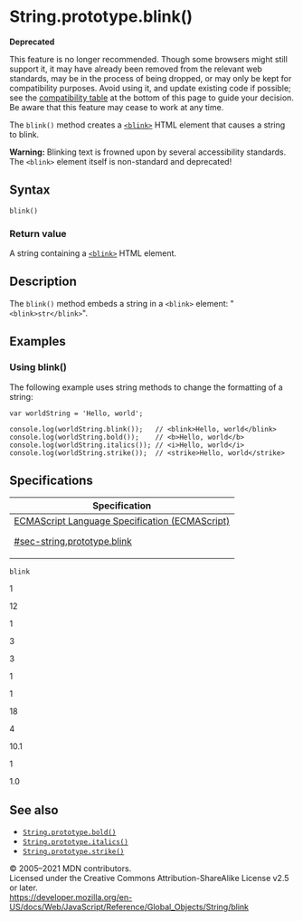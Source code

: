# String.prototype.blink()

**Deprecated**

This feature is no longer recommended. Though some browsers might still support it, it may have already been removed from the relevant web standards, may be in the process of being dropped, or may only be kept for compatibility purposes. Avoid using it, and update existing code if possible; see the [compatibility table](#browser_compatibility) at the bottom of this page to guide your decision. Be aware that this feature may cease to work at any time.

The `blink()` method creates a [`<blink>`](https://developer.mozilla.org/en-US/docs/Web/HTML/Element/blink) HTML element that causes a string to blink.

**Warning:** Blinking text is frowned upon by several accessibility standards. The `<blink>` element itself is non-standard and deprecated!

## Syntax

    blink()

### Return value

A string containing a [`<blink>`](https://developer.mozilla.org/en-US/docs/Web/HTML/Element/blink) HTML element.

## Description

The `blink()` method embeds a string in a `<blink>` element: "`<blink>str</blink>`".

## Examples

### Using blink()

The following example uses string methods to change the formatting of a string:

    var worldString = 'Hello, world';

    console.log(worldString.blink());   // <blink>Hello, world</blink>
    console.log(worldString.bold());    // <b>Hello, world</b>
    console.log(worldString.italics()); // <i>Hello, world</i>
    console.log(worldString.strike());  // <strike>Hello, world</strike>

## Specifications

<table>
<thead>
<tr class="header">
<th>Specification</th>
</tr>
</thead>
<tbody>
<tr class="odd">
<td>
<a href="https://tc39.es/ecma262/#sec-string.prototype.blink">ECMAScript Language Specification (ECMAScript) 
<br/>

<span class="small">#sec-string.prototype.blink</span>
</a>
</td>
</tr>
</tbody>
</table>

`blink`

1

12

1

3

3

1

1

18

4

10.1

1

1.0

## See also

-   [`String.prototype.bold()`](bold)
-   [`String.prototype.italics()`](italics)
-   [`String.prototype.strike()`](strike)

© 2005–2021 MDN contributors.  
Licensed under the Creative Commons Attribution-ShareAlike License v2.5 or later.  
<a href="https://developer.mozilla.org/en-US/docs/Web/JavaScript/Reference/Global_Objects/String/blink" class="_attribution-link">https://developer.mozilla.org/en-US/docs/Web/JavaScript/Reference/Global_Objects/String/blink</a>
